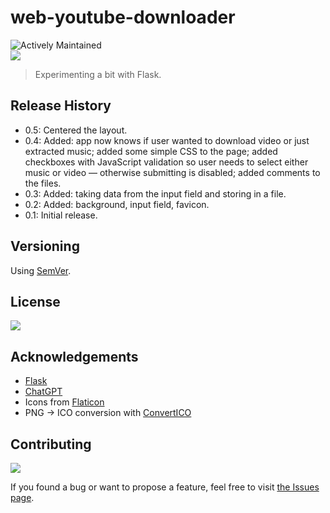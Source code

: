 # web-youtube-downloader

![Actively Maintained](https://img.shields.io/badge/Maintenance%20Level-Actively%20Maintained-green.svg)
<br>
![](https://img.shields.io/badge/platform-Windows-blue)

>Experimenting a bit with Flask.

<!-- ## Screenshots -->

<!-- ### Windows -->

<!-- ![1]() -->

<!-- ### macOS -->

<!-- ![1]() -->
<!-- ![2]() -->

<!-- ## How to use

1. 
2.
3. -->

## Release History

- 0.5: Centered the layout.
- 0.4: Added: app now knows if user wanted to download video or just extracted music; added some simple CSS to the page; added checkboxes with JavaScript validation so user needs to select either music or video — otherwise submitting is disabled; added comments to the files. 
- 0.3: Added: taking data from the input field and storing in a file.
- 0.2: Added: background, input field, favicon.
- 0.1: Initial release.

<!-- <details> -->

<!-- <summary>
Click to see all updates < 1.0.0
</summary> -->

<!-- - 0.2: 
- 0.1: Initial release.
</details> -->

<!-- <br> -->

## Versioning

Using [SemVer](http://semver.org/).

## License

![](https://img.shields.io/github/license/vardecab/web-youtube-downloader)

## Acknowledgements

- [Flask](https://flask.palletsprojects.com/en/2.2.x/)
- [ChatGPT](https://chat.openai.com/chat)
- Icons from [Flaticon](https://www.flaticon.com)
- PNG → ICO conversion with [ConvertICO](https://convertico.com)

## Contributing

![](https://img.shields.io/github/issues/vardecab/web-youtube-downloader)

If you found a bug or want to propose a feature, feel free to visit [the Issues page](https://github.com/vardecab/web-youtube-downloader/issues).

